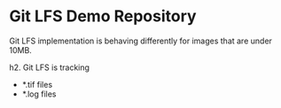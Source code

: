 # Git LFS Demo Repository

Git LFS implementation is behaving differently for images that are under 10MB.

h2. Git LFS is tracking

* *.tif files
* *.log files
